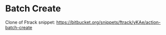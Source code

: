 # Batch Create

Clone of Ftrack snippet: https://bitbucket.org/snippets/ftrack/yKAe/action-batch-create
